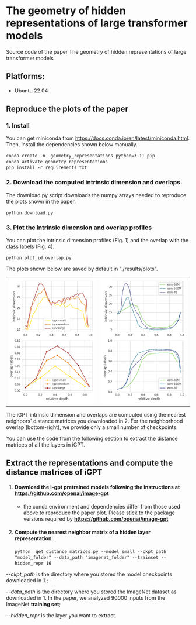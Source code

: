 # The geometry of hidden representations of large transformer models

Source code of the paper  The geometry of hidden representations of large transformer models


## Platforms:
- Ubuntu 22.04



## Reproduce the plots of the paper

### 1. Install

You can get miniconda from https://docs.conda.io/en/latest/miniconda.html. Then, install the dependencies shown below manually.

```
conda create -n  geometry_representations python=3.11 pip
conda activate geometry_representations
pip install -r requirements.txt   
```

### 2. Download the computed intrinsic dimension and overlaps. 
The download.py script downloads the numpy arrays needed to reproduce the plots shown in the paper.

```
python download.py 
```

### 3. Plot the intrinsic dimension and overlap profiles
You can plot the intrinsic dimension profiles (Fig. 1) and the overlap with the class labels (Fig. 4).

```
python plot_id_overlap.py 
```
The plots shown below are saved by default in "./results/plots".

<table>
  <tr>
    <td><img src=results/plots/igpt_id_ov_labels.png width="250"></td>
    <td><img src=results/plots/esm_id_ov_labels.png width="250"></td>
  </tr>
</table>


The iGPT intrinsic dimension and overlaps are computed using the nearest neighbors' distance matrices you downloaded in 2. For the neighborhood overlap (bottom-right), we provide only a small number of checkpoints.

You can use the code from the following section to extract the distance matrices of all the layers in iGPT.




## Extract the representations and compute the distance matrices of iGPT

1. #### Download the i-gpt pretrained models following the instructions at https://github.com/openai/image-gpt
   - the conda environment and dependencies differ from those used above to reproduce the paper plot. Please stick to the package versions required by **https://github.com/openai/image-gpt**
     
2. #### Compute the nearest neighbor matrix of a hidden layer representation:
    ```
    python  get_distance_matrices.py --model small --ckpt_path "model_folder" --data_path "imagenet_folder" --trainset --hidden_repr 16
    ```
*--ckpt_path* is the directory where you stored the model checkpoints downloaded in 1.;

*--data_path* is the directory where you stored the ImageNet dataset as downloaded in 1. In the paper, we analyzed 90000 inputs from the ImageNet **training set**; 

*--hidden_repr* is the layer you want to extract.









